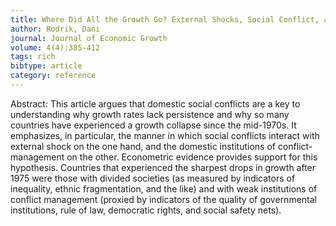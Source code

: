 ```yaml
---
title: Where Did All the Growth Go? External Shocks, Social Conflict, and Growth Collapses
author: Rodrik, Dani
journal: Journal of Economic Growth
volume: 4(4):385-412
tags: rich
bibtype: article
category: reference
---
```

Abstract:  This article argues that domestic social conflicts are a key to understanding why growth rates lack persistence and why so many countries have experienced a growth collapse since the mid-1970s. It emphasizes, in particular, the manner in which social conflicts interact with external shock on the one hand, and the domestic institutions of conflict-management on the other. Econometric evidence provides support for this hypothesis. Countries that experienced the sharpest drops in growth after 1975 were those with divided societies (as measured by indicators of inequality, ethnic fragmentation, and the like) and with weak institutions of conflict management (proxied by indicators of the quality of governmental institutions, rule of law, democratic rights, and social safety nets).
